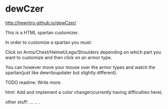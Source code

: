 # dewCzer 
http://hewritro.github.io/dewCzer/

This is a HTML spartan customizer.

In order to customize a spartan you must:

Click on Arms/Chest/Helmet/Legs/Shoulders depending on which part you want to customize and then click on an armor type.

You can however move your mouse over the armor types and watch the spartan(just like dewritoupdater but slightly different).

TODO
readme:
Write more.

html:
Add and implement a color changer(currently having difficulties here).

other stuff:
...
..
.